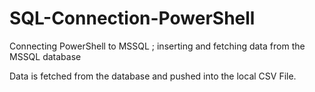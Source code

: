 # SQL-Connection-PowerShell
Connecting PowerShell to MSSQL ; inserting and fetching data from the MSSQL database

Data is fetched from the database and pushed into the local CSV File.
